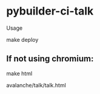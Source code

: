 pybuilder-ci-talk
=================

Usage

make deploy

## If not using chromium:

make html

<browser> avalanche/talk/talk.html
